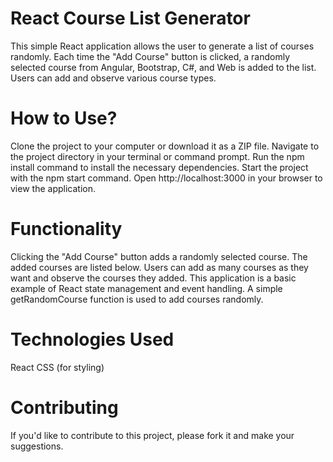 # React Course List Generator

This simple React application allows the user to generate a list of courses randomly. Each time the "Add Course" button is clicked, a randomly selected course from Angular, Bootstrap, C#, and Web is added to the list. Users can add and observe various course types.

# How to Use?

Clone the project to your computer or download it as a ZIP file.
Navigate to the project directory in your terminal or command prompt.
Run the npm install command to install the necessary dependencies.
Start the project with the npm start command.
Open http://localhost:3000 in your browser to view the application.

# Functionality

Clicking the "Add Course" button adds a randomly selected course.
The added courses are listed below.
Users can add as many courses as they want and observe the courses they added.
This application is a basic example of React state management and event handling. A simple getRandomCourse function is used to add courses randomly.

# Technologies Used

React
CSS (for styling)

# Contributing

If you'd like to contribute to this project, please fork it and make your suggestions.